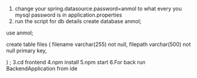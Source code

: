 1. change your spring.datasource.password=anmol to what every you mysql password is in application.properties
2. run the script for db details create database anmol;

use anmol;

create table files
(
	filename varchar(255) not null,
	filepath varchar(500) not null
	primary key,

)
;
3.cd frontend
4.npm install
5.npm start
6.For back run BackendApplication from ide 
